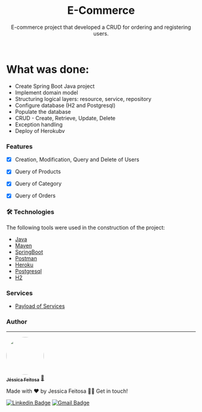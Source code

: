 <h1 align="center">E-Commerce</h1>

<p align="center">E-commerce project that developed a CRUD for ordering and registering users.</p>

<br>




What was done:
=================
<!--ts-->
   * Create Spring Boot Java project
   * Implement domain model
   * Structuring logical layers: resource, service, repository
   * Configure database (H2 and Postgresql)
   * Populate the database
   * CRUD - Create, Retrieve, Update, Delete
   * Exception handling
   * Deploy of Herokubv 
<!--te-->



### Features

- [x] Creation, Modification, Query and Delete of Users
- [x] Query of Products
- [x] Query of Category
- [x] Query of Orders



### 🛠 Technologies

The following tools were used in the construction of the project:

- [Java](https://www.oracle.com/br/java/technologies/javase/jdk11-archive-downloads.html)
- [Maven](https://maven.apache.org/download.cgi)
- [SpringBoot](https://www.zup.com.br/blog/spring-boot)
- [Postman](https://www.postman.com/)
- [Heroku](https://id.heroku.com/login)
- [Postgresql](https://www.postgresql.org/download/)
- [H2](http://fullstackninja.com.br/h2-database-com-spring-data/)


### Services

- [Payload of Services](https://grizzled-racer-225.notion.site/SERVICES-ECOMMERCE-d4c6710138db47dea40c6336efd8fca9)



### Author
---

<a href="https://github.com/JehhFeitosa">
 <img style="border-radius: 50%;" src="https://avatars.githubusercontent.com/u/58116519?s=400&u=8b96c6759c724308b3cfb9e6a2480fad3f5107c2&v=4" width="100px;" alt=""/>
 <br />
 <sub><b>Jéssica Feitosa</b></sub></a> <a href="https://www.linkedin.com/in/j%C3%A9ssicafeitosa/" title="Rocketseat">🚀</a>


Made with ❤️ by Jessica Feitosa 👋🏽 Get in touch!

[![Linkedin Badge](https://img.shields.io/badge/-Jessica-blue?style=flat-square&logo=Linkedin&logoColor=white&link=https://www.linkedin.com/in/jéssicafeitosa/)](https://www.linkedin.com/in/jéssicafeitosa/) 
[![Gmail Badge](https://img.shields.io/badge/-jessadrianafeitosa@gmail.com-c14438?style=flat-square&logo=Gmail&logoColor=white&link=mailto:jessadrianafeitosa@gmail.com)](mailto:jessadrianafeitosa@gmail.com)


